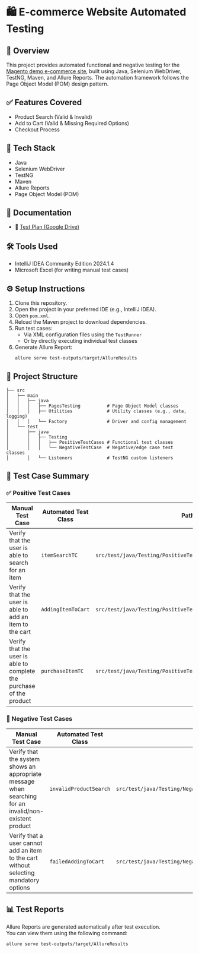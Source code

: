 # 🛍️ E-commerce Website Automated Testing

## 🧪 Overview
This project provides automated functional and negative testing for the [Magento demo e-commerce site](https://magento.softwaretestingboard.com/men/tops-men/hoodies-and-sweatshirts-men.html), built using Java, Selenium WebDriver, TestNG, Maven, and Allure Reports. The automation framework follows the Page Object Model (POM) design pattern.

## ✅ Features Covered
- Product Search (Valid & Invalid)
- Add to Cart (Valid & Missing Required Options)
- Checkout Process

## 🧰 Tech Stack
- Java
- Selenium WebDriver
- TestNG
- Maven
- Allure Reports
- Page Object Model (POM)

## 📂 Documentation
- 📄 [Test Plan (Google Drive)](https://drive.google.com/drive/folders/1YFJyGnO9O2qp9fvXKF5nFUEm48B0ns3D?usp=drive_link)


## 🛠 Tools Used
- IntelliJ IDEA Community Edition 2024.1.4
- Microsoft Excel (for writing manual test cases)

## ⚙️ Setup Instructions
1. Clone this repository.
2. Open the project in your preferred IDE (e.g., IntelliJ IDEA).
3. Open `pom.xml`.
4. Reload the Maven project to download dependencies.
5. Run test cases:
    - Via XML configuration files using the `TestRunner`
    - Or by directly executing individual test classes
6. Generate Allure Report:
   ```bash
   allure serve test-outputs/target/AllureResults
   ```

## 📁 Project Structure
```
├── src
│   ├── main
│   │   ├── java
│   │   │   ├── PagesTesting          # Page Object Model classes
│   │   │   ├── Utilities             # Utility classes (e.g., data, logging)
│   │   │   └── Factory               # Driver and config management
│   └── test
│       ├── java
│       │   ├── Testing
│       │   │   ├── PositiveTestCases # Functional test classes
│       │   │   └── NegativeTestCase  # Negative/edge case test classes
│       │   └── Listeners             # TestNG custom listeners
```


## 🧾 Test Case Summary

### ✅ Positive Test Cases

| Manual Test Case                                                                 | Automated Test Class       | Path                                                                 |
|----------------------------------------------------------------------------------|-----------------------------|----------------------------------------------------------------------|
| Verify that the user is able to search for an item                              | `itemSearchTC`              | `src/test/java/Testing/PositiveTestCases/itemSearchTC.java`         |
| Verify that the user is able to add an item to the cart                         | `AddingItemToCart`          | `src/test/java/Testing/PositiveTestCases/AddingItemToCart.java`     |
| Verify that the user is able to complete the purchase of the product            | `purchaseItemTC`            | `src/test/java/Testing/PositiveTestCases/purchaseItemTC.java`       |

### 🚫 Negative Test Cases

| Manual Test Case                                                                 | Automated Test Class       | Path                                                                 |
|----------------------------------------------------------------------------------|-----------------------------|----------------------------------------------------------------------|
| Verify that the system shows an appropriate message when searching for an invalid/non-existent product | `invalidProductSearch`      | `src/test/java/Testing/NegativeTestCase/invalidProductSearch.java`  |
| Verify that a user cannot add an item to the cart without selecting mandatory options | `failedAddingToCart`        | `src/test/java/Testing/NegativeTestCase/failedAddingToCart.java`    |

## 📊 Test Reports
Allure Reports are generated automatically after test execution.  
You can view them using the following command:

```bash
allure serve test-outputs/target/AllureResults
```